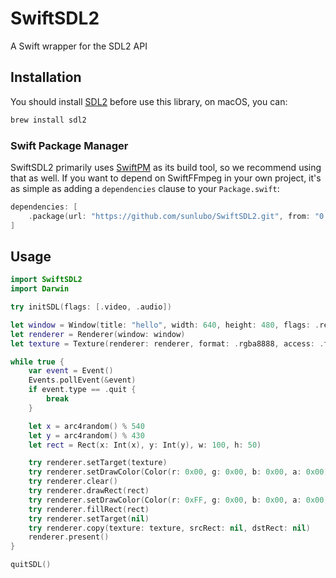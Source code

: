 # SwiftSDL2

A Swift wrapper for the SDL2 API

## Installation

You should install [SDL2](https://www.libsdl.org/) before use this library, on macOS, you can:

```bash
brew install sdl2
```

### Swift Package Manager

SwiftSDL2 primarily uses [SwiftPM](https://swift.org/package-manager/) as its build tool, so we recommend using that as well. If you want to depend on SwiftFFmpeg in your own project, it's as simple as adding a `dependencies` clause to your `Package.swift`:

```swift
dependencies: [
    .package(url: "https://github.com/sunlubo/SwiftSDL2.git", from: "0.0.1")
]
```

## Usage

```swift
import SwiftSDL2
import Darwin

try initSDL(flags: [.video, .audio])

let window = Window(title: "hello", width: 640, height: 480, flags: .resizable)
let renderer = Renderer(window: window)
let texture = Texture(renderer: renderer, format: .rgba8888, access: .target, width: 640, height: 480)

while true {
    var event = Event()
    Events.pollEvent(&event)
    if event.type == .quit {
        break
    }

    let x = arc4random() % 540
    let y = arc4random() % 430
    let rect = Rect(x: Int(x), y: Int(y), w: 100, h: 50)

    try renderer.setTarget(texture)
    try renderer.setDrawColor(Color(r: 0x00, g: 0x00, b: 0x00, a: 0x00))
    try renderer.clear()
    try renderer.drawRect(rect)
    try renderer.setDrawColor(Color(r: 0xFF, g: 0x00, b: 0x00, a: 0x00))
    try renderer.fillRect(rect)
    try renderer.setTarget(nil)
    try renderer.copy(texture: texture, srcRect: nil, dstRect: nil)
    renderer.present()
}

quitSDL()
```

